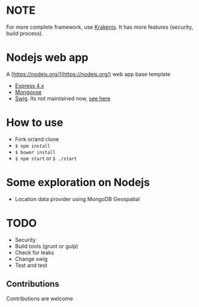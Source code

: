 
# NOTE

For more complete framework, use [Krakenjs](http://krakenjs.com/). It has more features (security, build process).

# Nodejs web app

A [https://nodejs.org/](https://nodejs.org/) web app base template

* [Express 4.x](http://expressjs.com/)
* [Mongoose](http://mongoosejs.com/)
* [Swig](http://paularmstrong.github.io/swig/). Its not maintained now, [see here](https://github.com/paularmstrong/swig/issues/628)

# How to use

* Fork or/and clone
* `$ npm install`
* `$ bower install`
* `$ npm start` or `$ ./start`

# Some exploration on Nodejs

* Location data provider using MongoDB Geospatial

# TODO

* Security
* Build tools (grunt or gulp)
* Check for leaks
* Change swig
* Test and test

## Contributions

Contributions are welcome
